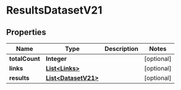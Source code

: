 

# ResultsDatasetV21


## Properties

Name | Type | Description | Notes
------------ | ------------- | ------------- | -------------
**totalCount** | **Integer** |  |  [optional]
**links** | [**List&lt;Links&gt;**](Links.md) |  |  [optional]
**results** | [**List&lt;DatasetV21&gt;**](DatasetV21.md) |  |  [optional]




